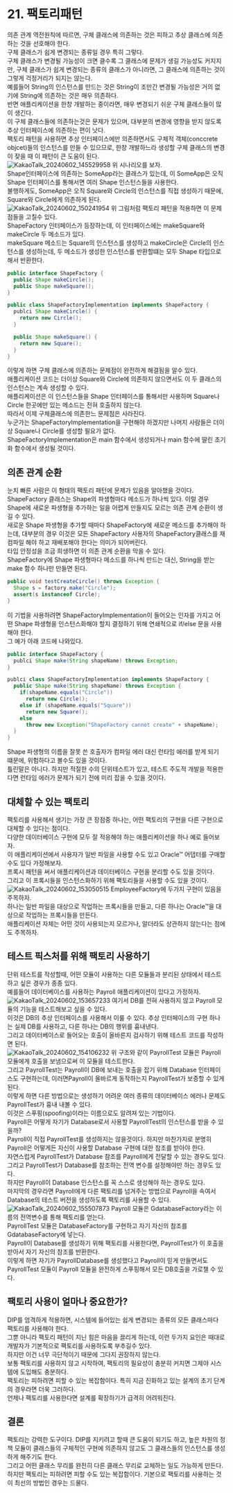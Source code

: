 # 21. 팩토리패턴
의존 관계 역전원칙에 따르면, 구체 클래스에 의존하는 것은 피하고 추상 클래스에 의존하는 것을 선호해야 한다.  
구체 클래스가 쉽게 변경되는 종류일 경우 특히 그렇다.  
구체 클래스가 변경될 가능성이 크면 클수록 그 클래스에 문제가 생길 가능성도 커지지만, 구체 클래스가 쉽게 변경되는 종류의 클래스가 아니라면, 그 클래스에 의존하는 것이 그렇게 걱정거리가 되지는 않는다.  
예를들어 String의 인스턴스를 만드는 것은 String이 조만간 변경될 가능성은 거의 없기에 String에 의존하는 것은 매우 의존하다.  
반면 애플리케이션을 한창 개발하는 중이라면, 매우 변경되기 쉬운 구체 클래스들이 많이 생긴다.  
이 구체 클래스들에 의존하는것은 문제가 있으며, 대부분의 변경에 영향을 받지 않도록 추상 인터페이스에 의존하는 편이 낫다.  
팩토리 패턴을 사용하면 추상 인터페이스에만 의존하면서도 구체적 객체(conccrete objcet)들의 인스턴스를 만들 수 있으므로, 한창 개발하느라 생성할 구체 클래스의 변경이 잦을 때 이 패턴이 큰 도움이 된다.  
![KakaoTalk_20240602_145529958](https://github.com/jhkman/AgileSoftwareDevelopment/assets/50142323/e1d6616b-360e-49c0-a2f8-6ed2b7ab2a56)
위 시나리오를 보자.  
Shape인터페이스에 의존하는 SomeApp라는 클래스가 있는데, 이 SomeApp은 오직 Shape 인터페이스를 통해서면 여러 Shape 인스턴스들을 사용한다.  
불행하게도, SomeApp은 오직 Square와 Circle의 인스턴스를 직접 생성하기 때문에, Square와 Circle에게 의존하게 된다.  
![KakaoTalk_20240602_150241954](https://github.com/jhkman/AgileSoftwareDevelopment/assets/50142323/578ba9af-6575-4ebf-856b-897b7909a877)
위 그림처럼 팩토리 패턴을 적용하면 이 문제점들을 고칠수 있다.  
ShapeFactory 인터페이스가 등장하는데, 이 인터페이스에는 makeSquare와 makeCircle 두 메소드가 있다.  
makeSquare 메소드는 Square의 인스턴스를 생성하고 makeCircle은 Circle의 인스턴스를 생성하는데, 두 메소드가 생성한 인스턴스를 반환할떄는 모두 Shape 타입으로 해서 반환한다.  
```JAVA
public interface ShapeFactory {
  public Shape makeCircle();
  public Shape makeSquare();
}
```
```JAVA
public class ShapeFactoryImplementation implements ShapeFactory {
  publci Shape makeCircle() {
    return new Circle();
  }

  public Shape makeSquare() {
    return new Square();
  }
}
```
이렇게 하면 구체 클래스에 의존하는 문제점이 완전하게 해결됨을 알수 있다.  
애플리케이션 코드는 더이상 Square와 Circle에 의존하지 않으면서도 이 두 클래스의 인스턴스는 계속 생성할 수 있다.  
애플리케이션은 이 인스턴스들을 Shape 인터페이스를 통해서만 사용하며 Square나 Circle 한곳에만 있는 메소드는 전혀 호출하지 않는다.  
따라서 이제 구체클래스에 의존한느 문제점은 사라진다.  
누군가는 ShapeFactoryImplementation을 구현해야 하겠지만 나머지 사람들은 더이상 Square나 Circle를 생성할 필요가 없다.  
ShapeFactoryImplementation은 main 함수에서 생성되거나 main 함수에 딸린 초기화 함수에서 생성될 것이다.  

## 의존 관계 순환
눈치 빠른 사람은 이 형태의 팩토리 패턴에 문제가 있음을 알아챘을 것이다.  
ShapeFactory 클래스는 Shape의 파생형마다 메소드가 하나씩 있다. 이럴 경우 Shape에 새로운 파생형을 추가하는 일을 어렵게 만들지도 모르는 의존 관계 순환이 생길 수 있다.  
새로운 Shape 파생형을 추가할 때마다 ShapeFactory에 새로운 메소드를 추가해야 하는데, 대부분의 경우 이것은 모든 ShapeFactory 사용자의 ShapeFactory클래스를 재컴파일 해야 하고 재배포해야 한다는 의미가 되어버린다.  
타입 안정성을 조금 희생하면 이 의존 관계 순환을 막을 수 있다.  
ShapeFactory에 Shape 파생형마다 메소드를 하나씩 만드는 대신, String을 받는 make 함수 하나만 만들면 된다.  
```JAVA
public void testCreateCircle() throws Exception {
  Shape s = factory.make("Circle");
  assert(s instanceof Circle);
}
```
이 기법을 사용하려면 ShapeFactoryImplementation이 들어오는 인자를 가지고 어떤 Shape 파생형을 인스턴스화해야 할지 결정하기 위해 연쇄적으로 if/else 문을 사용해야 한다.  
그 예가 아래 코드에 나와있다.  
```JAVA
public interface ShapeFactory {
  publci Shape make(String shapeName) throws Exception;
}
```
```JAVA
publci class ShapeFactoryImplementation implements ShapeFactory {
  public Shape make(String shapeName) throws Exception {
    if(shapeName.equals("Circle"))
      return new Circle();
    else if (shapeName.equals("Square"))
      return new Square();
    else
      throw new Exception("ShapeFactory cannot create" + shapeName);
  }
}
```
Shape 파생형의 이름을 잘못 쓴 호출자가 컴파일 에러 대신 런타임 에러를 받게 되기 떄문에, 위험하다고 볼수도 있을 것이다.  
틀린말은 아니다. 하지만 적절한 수의 단위테스트가 있고, 테스트 주도적 개발을 적용한다면 런타임 에러가 문제가 되기 전에 미리 잡을 수 있을 것이다.  

## 대체할 수 있는 팩토리
팩토리를 사용해서 생기는 가장 큰 장점중 하나는, 어떤 팩토리의 구현을 다른 구현으로 대체할 수 있다는 점이다.  
다양한 데이터베이스 구현에 모두 잘 적응해야 하는 애플리케이션을 하나 예로 들어보자.  
이 애플리케이션에서 사용자가 일반 파일을 사용할 수도 있고 Oracle™ 어댑터를 구매할 수도 있다 가정해보자.  
프록시 패턴을 써서 애플리케이션과 데이터베이스 구현을 분리할 수도 있을 것이다.  
그리고 이 프록시들을 인스턴스화하기 위해 팩토리들을 사용할 수도 있을 것이다.  
![KakaoTalk_20240602_153050515](https://github.com/jhkman/AgileSoftwareDevelopment/assets/50142323/141068b1-4c8f-4080-bd1d-9d8de1ab31c4)
EmployeeFactory에 두가지 구현이 있음을 주목하자.  
하나는 일반 파일을 대상으로 작업하는 프록시들을 만들고, 다른 하나는 Oracle™을 대상으로 작업하는 프록시들을 만든다.  
애플리케이션 자체는 어떤 것이 사용되는지 모르거나, 알더라도 상관하지 않는다는 점에도 주목하자.  

## 테스트 픽스처를 위해 팩토리 사용하기
단위 테스트를 작성할때, 어떤 모듈이 사용하는 다른 모듈들과 분리된 상태에서 테스트하고 싶은 경우가 종종 있다.  
예를들어 데이터베이스를 사용하는 Payroll 애플리케이션이 있다고 가정하자.  
![KakaoTalk_20240602_153657233](https://github.com/jhkman/AgileSoftwareDevelopment/assets/50142323/7924bc2b-465e-4e60-bf10-dbefd332793f)
여기서 DB를 전혀 사용하지 않고 Payroll 모듈의 기능을 테스트해보고 싶을 수 있다.  
이것은 DB의 추상 인터페이스를 사용해서 이룰 수 있다. 추상 인터페이스의 구현 하나는 실제 DB를 사용하고, 다른 하나는 DB의 행위를 흉내낸다.  
그리고 데이터베이스로 들어오는 호출이 올바른지 검사하기 위해 테스트 코드를 작성하면 된다.  
![KakaoTalk_20240602_154106232](https://github.com/jhkman/AgileSoftwareDevelopment/assets/50142323/d5d8bb6f-3933-4421-ac87-0e1597b7877d)
위 구조와 같이 PayrollTest 모듈은 Payroll 모듈에게 호출을 보냄으로써 이 모듈을 테스트한다.  
그리고 PayrollTest는 Payroll이 DB에 보내는 호출을 잡기 위해 Database 인터페이스도 구현하는데, 이러면Payroll이 올바르게 동작하는지 PayrollTest가 보증할 수 있게 된다.  
이렇게 하면 다른 방법으로는 생성하기 어려운 여러 종류의 데이터베이스 에러나 문제도 PayrollTest가 흉내 내볼 수 있다.  
이것은 스푸핑(spoofing)이라는 이름으로도 알려져 있는 기법이다.  
Payroll은 어떻게 자기가 Database로서 사용할 PayrollTest의 인스턴스를 받을 수 있을까?  
Payroll이 직접 PayrollTest를 생성하지는 않을것이다. 하지만 마찬가지로 분명히 Payroll은 어떻게든 자신이 사용할 Database 구현에 대한 참조를 받아야 한다.  
자연스럽게 PayrollTest가 Database 참조를 Payroll에게 전달할 수 있는 경우도 있다.  
그리고 PayrollTest가 Database를 참조하는 전역 변수를 설정해야만 하는 경우도 있다.  
하지만 Payroll이 Database 인스턴스를 꼭 스스로 생성해야 하는 경우도 있다.  
마지막의 경우라면 Payroll에게 다른 팩토리를 넘겨주는 방법으로 Payroll을 속여서 Database의 테스트 버전을 생성하도록 팩토리를 사용할 수 있다.  
![KakaoTalk_20240602_155507873](https://github.com/jhkman/AgileSoftwareDevelopment/assets/50142323/53f88ac6-3cf9-405e-a605-1c7ac5ba6995)
Payroll 모듈은 GdatabaseFactory라는 이름의 전역변수를 통해 팩토리를 얻는다.  
PayrollTest 모듈은 DatabaseFactory를 구현하고 자기 자신의 참조를 GdatabaseFactory에 넣는다.  
Payroll이 Database를 생성하기 위해 팩토리를 사용한다면, PayrollTest가 이 호출을 받아서 자기 자신의 참조를 반환한다.  
이렇게 하면 자기가 PayrollDatabase를 생성했다고 Payroll이 믿게 만들면서도 PayrollTest 모듈이 Payroll 모듈을 완전하게 스푸핑해서 모든 DB호출을 가로챌 수 있다.  

## 팩토리 사용이 얼마나 중요한가?
DIP를 엄격하게 적용하면, 시스템에 들어있는 쉽게 변경되는 종류의 모든 클래스마다 팩토리를 사용해야 한다.  
그뿐 아니라 팩토리 패턴이 지닌 힘은 마음을 끌리게 하는데, 이런 두가지 요인은 때대로 개발자가 기본적으로 팩토리를 사용하도록 부추길수 있다.  
하지만 이건 너무 극단적이기 때문에 그다지 권장하지 않는다.  
보통 팩토리를 사용하지 않고 시작하여, 팩토리의 필요성이 충분히 커지면 그제야 시스템에 도입해도 충분하다.  
팩토리는 피하려면 피할 수 있는 복잡함이다. 특히 지금 진화하고 있는 설계의 초기 단계의 경우라면 더욱 그러하다.  
언제나 팩토리를 사용한다면 설계를 확장하기가 급격히 어려워진다.  

## 결론
팩토리는 강력한 도구이다. DIP를 지키려고 할때 큰 도움이 되기도 하고, 높은 차원의 정책 모듈이 클래스들의 구체적인 구현에 의존하지 않고도 그 클래스들의 인스턴스를 생성하게 해주기도 한다.  
그리고 어떤 클래스 무리를 완전히 다른 클래스 무리로 교체하는 일도 가능하게 만든다.  
하지만 팩토리는 피하려면 피할 수도 있는 복잡함이다. 기본으로 팩토리를 사용하는 것이 최선의 방법인 경우는 드물다.
